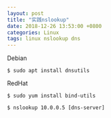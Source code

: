 ```yaml
---
layout: post
title: "实践nslookup"
date: 2018-12-26 13:53:00 +0800
categories: Linux
tags: linux nslookup dns
---
```


Debian

```shell
$ sudo apt install dnsutils
```

RedHat

```shell
$ sudo yum install bind-utils
```



```shell
$ nslookup 10.0.0.5 [dns-server]
```

